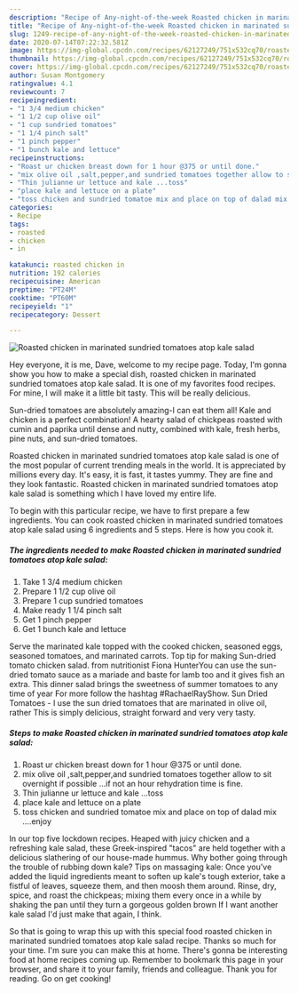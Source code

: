 ```yaml
---
description: "Recipe of Any-night-of-the-week Roasted chicken in marinated sundried tomatoes atop kale salad"
title: "Recipe of Any-night-of-the-week Roasted chicken in marinated sundried tomatoes atop kale salad"
slug: 1249-recipe-of-any-night-of-the-week-roasted-chicken-in-marinated-sundried-tomatoes-atop-kale-salad
date: 2020-07-14T07:22:32.581Z
image: https://img-global.cpcdn.com/recipes/62127249/751x532cq70/roasted-chicken-in-marinated-sundried-tomatoes-atop-kale-salad-recipe-main-photo.jpg
thumbnail: https://img-global.cpcdn.com/recipes/62127249/751x532cq70/roasted-chicken-in-marinated-sundried-tomatoes-atop-kale-salad-recipe-main-photo.jpg
cover: https://img-global.cpcdn.com/recipes/62127249/751x532cq70/roasted-chicken-in-marinated-sundried-tomatoes-atop-kale-salad-recipe-main-photo.jpg
author: Susan Montgomery
ratingvalue: 4.1
reviewcount: 7
recipeingredient:
- "1 3/4 medium chicken"
- "1 1/2 cup olive oil"
- "1 cup sundried tomatoes"
- "1 1/4 pinch salt"
- "1 pinch pepper"
- "1 bunch kale and lettuce"
recipeinstructions:
- "Roast ur chicken breast down for 1 hour @375 or until done."
- "mix olive oil ,salt,pepper,and sundried tomatoes together allow to sit overnight if possible ...if not an hour rehydration time is fine."
- "Thin julianne ur lettuce and kale ...toss"
- "place kale and lettuce on a plate"
- "toss chicken and sundried tomatoe mix and place on top of dalad mix ....enjoy"
categories:
- Recipe
tags:
- roasted
- chicken
- in

katakunci: roasted chicken in 
nutrition: 192 calories
recipecuisine: American
preptime: "PT24M"
cooktime: "PT60M"
recipeyield: "1"
recipecategory: Dessert

---
```



![Roasted chicken in marinated sundried tomatoes atop kale salad](https://img-global.cpcdn.com/recipes/62127249/751x532cq70/roasted-chicken-in-marinated-sundried-tomatoes-atop-kale-salad-recipe-main-photo.jpg)

Hey everyone, it is me, Dave, welcome to my recipe page. Today, I'm gonna show you how to make a special dish, roasted chicken in marinated sundried tomatoes atop kale salad. It is one of my favorites food recipes. For mine, I will make it a little bit tasty. This will be really delicious.

Sun-dried tomatoes are absolutely amazing-I can eat them all! Kale and chicken is a perfect combination! A hearty salad of chickpeas roasted with cumin and paprika until dense and nutty, combined with kale, fresh herbs, pine nuts, and sun-dried tomatoes.

Roasted chicken in marinated sundried tomatoes atop kale salad is one of the most popular of current trending meals in the world. It is appreciated by millions every day. It's easy, it is fast, it tastes yummy. They are fine and they look fantastic. Roasted chicken in marinated sundried tomatoes atop kale salad is something which I have loved my entire life.


To begin with this particular recipe, we have to first prepare a few ingredients. You can cook roasted chicken in marinated sundried tomatoes atop kale salad using 6 ingredients and 5 steps. Here is how you cook it.

<!--inarticleads1-->

##### The ingredients needed to make Roasted chicken in marinated sundried tomatoes atop kale salad:

1. Take 1 3/4 medium chicken
1. Prepare 1 1/2 cup olive oil
1. Prepare 1 cup sundried tomatoes
1. Make ready 1 1/4 pinch salt
1. Get 1 pinch pepper
1. Get 1 bunch kale and lettuce


Serve the marinated kale topped with the cooked chicken, seasoned eggs, seasoned tomatoes, and marinated carrots. Top tip for making Sun-dried tomato chicken salad. from nutritionist Fiona HunterYou can use the sun-dried tomato sauce as a mariade and baste for lamb too and it gives fish an extra. This dinner salad brings the sweetness of summer tomatoes to any time of year For more follow the hashtag #RachaelRayShow. Sun Dried Tomatoes - I use the sun dried tomatoes that are marinated in olive oil, rather This is simply delicious, straight forward and very very tasty. 

<!--inarticleads2-->

##### Steps to make Roasted chicken in marinated sundried tomatoes atop kale salad:

1. Roast ur chicken breast down for 1 hour @375 or until done.
1. mix olive oil ,salt,pepper,and sundried tomatoes together allow to sit overnight if possible ...if not an hour rehydration time is fine.
1. Thin julianne ur lettuce and kale ...toss
1. place kale and lettuce on a plate
1. toss chicken and sundried tomatoe mix and place on top of dalad mix ....enjoy


In our top five lockdown recipes. Heaped with juicy chicken and a refreshing kale salad, these Greek-inspired &#34;tacos&#34; are held together with a delicious slathering of our house-made hummus. Why bother going through the trouble of rubbing down kale? Tips on massaging kale: Once you&#39;ve added the liquid ingredients meant to soften up kale&#39;s tough exterior, take a fistful of leaves, squeeze them, and then moosh them around. Rinse, dry, spice, and roast the chickpeas; mixing them every once in a while by shaking the pan until they turn a gorgeous golden brown If I want another kale salad I&#39;d just make that again, I think. 

So that is going to wrap this up with this special food roasted chicken in marinated sundried tomatoes atop kale salad recipe. Thanks so much for your time. I'm sure you can make this at home. There's gonna be interesting food at home recipes coming up. Remember to bookmark this page in your browser, and share it to your family, friends and colleague. Thank you for reading. Go on get cooking!
